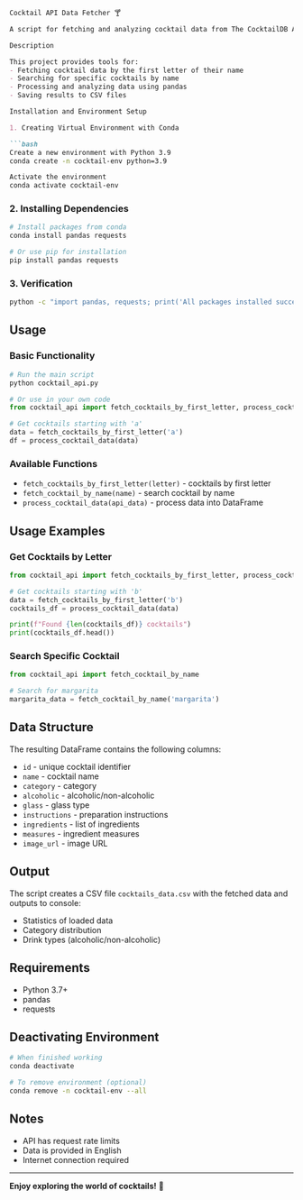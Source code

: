 ```markdown
Cocktail API Data Fetcher 🍸

A script for fetching and analyzing cocktail data from The CocktailDB API.

Description

This project provides tools for:
- Fetching cocktail data by the first letter of their name
- Searching for specific cocktails by name
- Processing and analyzing data using pandas
- Saving results to CSV files

Installation and Environment Setup

1. Creating Virtual Environment with Conda

```bash
Create a new environment with Python 3.9
conda create -n cocktail-env python=3.9

Activate the environment
conda activate cocktail-env
```

### 2. Installing Dependencies

```bash
# Install packages from conda
conda install pandas requests

# Or use pip for installation
pip install pandas requests
```

### 3. Verification

```bash
python -c "import pandas, requests; print('All packages installed successfully!')"
```

## Usage

### Basic Functionality

```python
# Run the main script
python cocktail_api.py

# Or use in your own code
from cocktail_api import fetch_cocktails_by_first_letter, process_cocktail_data

# Get cocktails starting with 'a'
data = fetch_cocktails_by_first_letter('a')
df = process_cocktail_data(data)
```

### Available Functions

- `fetch_cocktails_by_first_letter(letter)` - cocktails by first letter
- `fetch_cocktail_by_name(name)` - search cocktail by name
- `process_cocktail_data(api_data)` - process data into DataFrame

## Usage Examples

### Get Cocktails by Letter

```python
from cocktail_api import fetch_cocktails_by_first_letter, process_cocktail_data

# Get cocktails starting with 'b'
data = fetch_cocktails_by_first_letter('b')
cocktails_df = process_cocktail_data(data)

print(f"Found {len(cocktails_df)} cocktails")
print(cocktails_df.head())
```

### Search Specific Cocktail

```python
from cocktail_api import fetch_cocktail_by_name

# Search for margarita
margarita_data = fetch_cocktail_by_name('margarita')
```

## Data Structure

The resulting DataFrame contains the following columns:
- `id` - unique cocktail identifier
- `name` - cocktail name
- `category` - category
- `alcoholic` - alcoholic/non-alcoholic
- `glass` - glass type
- `instructions` - preparation instructions
- `ingredients` - list of ingredients
- `measures` - ingredient measures
- `image_url` - image URL

## Output

The script creates a CSV file `cocktails_data.csv` with the fetched data and outputs to console:
- Statistics of loaded data
- Category distribution
- Drink types (alcoholic/non-alcoholic)

## Requirements

- Python 3.7+
- pandas
- requests

## Deactivating Environment

```bash
# When finished working
conda deactivate

# To remove environment (optional)
conda remove -n cocktail-env --all
```

## Notes

- API has request rate limits
- Data is provided in English
- Internet connection required

---

**Enjoy exploring the world of cocktails!** 🍹
```
